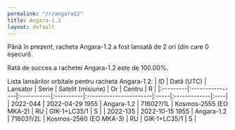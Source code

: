 ```yaml
---
permalink: "/r/angara12"
title: Angara-1.2
layout: default
---
```


Până în prezent, racheta Angara-1.2 a fost lansată de 2 ori (din care 0 eșecuri).

Rată de succes a rachetei Angara-1.2 este de 100.00%.

Lista lansărilor orbitale pentru racheta Angara-1.2:
| ID       | Dată (UTC)      | Lansator   | Serie     | Satelit (misiune)      | Or   | Centru       | R   |
|:---------|:----------------|:-----------|:----------|:-----------------------|:-----|:-------------|:----|
| 2022-044 | 2022-04-29 1955 | Angara-1.2 | 71602?/1L | Kosmos-2555 (EO MKA-2) | RU   | GIK-1+LC35/1 | S   |
| 2022-135 | 2022-10-15 1955 | Angara-1.2 | 71603?/2L | Kosmos-2560 (EO MKA-3) | RU   | GIK-1+LC35/1 | S   |
